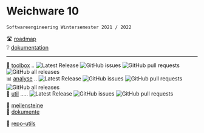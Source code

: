 # Weichware 10
`Softwareengineering Wintersemester 2021 / 2022`

🛣️ [roadmap](https://github.com/orgs/weichware10/projects/3)  
❔ [dokumentation](https://weichware10.github.io/dokumente/)

---

👀 [toolbox](https://github.com/weichware10/toolbox) .. ![Latest Release](https://img.shields.io/github/v/release/weichware10/toolbox) ![GitHub issues](https://img.shields.io/github/issues-raw/weichware10/toolbox) ![GitHub pull requests](https://img.shields.io/github/issues-pr-raw/weichware10/toolbox) ![GitHub all releases](https://img.shields.io/github/downloads/weichware10/toolbox/total)  
📊 [analyse](https://github.com/weichware10/analyse) .. ![Latest Release](https://img.shields.io/github/v/release/weichware10/analyse) ![GitHub issues](https://img.shields.io/github/issues-raw/weichware10/analyse) ![GitHub pull requests](https://img.shields.io/github/issues-pr-raw/weichware10/analyse) ![GitHub all releases](https://img.shields.io/github/downloads/weichware10/analyse/total)  
🧰 [util](https://github.com/weichware10/util) ..... ![Latest Release](https://img.shields.io/github/v/release/weichware10/util) ![GitHub issues](https://img.shields.io/github/issues-raw/weichware10/util)  ![GitHub pull requests](https://img.shields.io/github/issues-pr-raw/weichware10/util) 

📆 [meilensteine](https://github.com/weichware10/meilensteine)  
📄 [dokumente](https://github.com/weichware10/dokumente)

📎 [repo-utils](https://github.com/weichware10/repo-utils)
